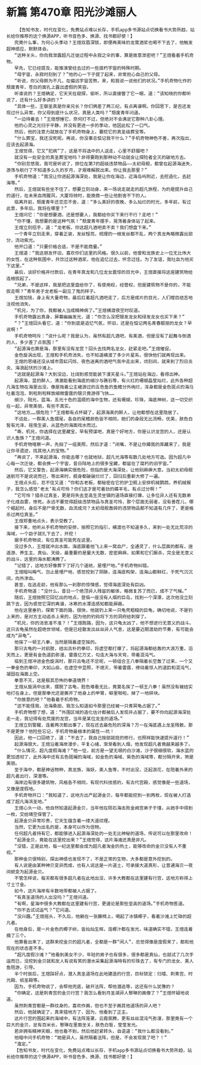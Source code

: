 # 新篇 第470章 阳光沙滩丽人
        【告知书友，时代在变化，免费站点难以长存，手机app多书源站点切换看书大势所趋，站长给你推荐的这个换源APP，听书音色多、换源、找书都好使！】
       究竟什么事，为何心头季动？王煊双眉深锁，即便再美味的龙茸酒浆也喝不下去了，他触发超神感应，默默体会。
       “这种关头，你向我泄露超凡迁徙过程中永寂之伞的事，算是故意泄密吧？”王煊看着手机奇物。
       早先，它已经提及，能推演曾经去过的一些腐朽宇宙的特殊时期。
       “母宇宙，永寂时刻到了？”他的心一下子提了起来，非常担心自己的父母。
       “听说，你父母颇为不凡，在偏远宇宙苦熬，来，和我说一说他们的状况。”手机奇物化作的颓废青年，苍白的面孔上露出虚假的笑容。
       听谁说的？王煊确定，它天天在窥探，偷听，所以直接瞥了它一眼，道：“该知晓的你都听说了，还有什么好多讲的？”
       “具体一些，王御圣真是你亲兄长？你们俩差了两三纪，有点离谱啊。你回思下，是否还发现过什么异常，你父母到底什么状况，真是人类吗？”颓废青年问道。
       “一边待着去！”王煊想捶它，奈何打不过，但绝对不会满足它那种八卦心理。
       他的心灵之光归于平静，并没有更进一步的季动，他因此松了一口气。
       然后，他的注意力就放在了手机奇物身上，要挖它的真圣级葬宝等。
       “什么葬宝，我还没死呢。再说，你没事总惦记我干什么？”手机奇物神色不善，再次指出，应该去起源海。
       王煊觉得，它又“犯病”了，这是不将选中的人送走，心里不舒服吧？
       就没有一处安全的真圣葬宝地吗？非得要跑到那种动不动就会让探险者全灭的破地方去。
       “你别忽悠我，我可是听说了，排位在第7的超级违禁物品——太初母舰，都曾在起源海迷失，游荡与航行了不知道多么久的岁月，才艰难解脱出来。你让我去那里？”
       手机奇物道：“我没让你进起源海深处，我是让你在海边，近海岛屿附近，去挖造化，去赶海等。”
       然后，王煊就有些坐不住了，想要立刻动身，来一场说走就走的超凡旅程，为的是提升自己的道行，在未来血雨腥风，大厦将倾时，能挽救一些让他割舍不下的人。
       临离开前，颓废青年还恋恋不舍，道：“多么美好的夜晚，多么灿烂的时光，多年前，有过此景，多年后，我将在哪里？”
       王煊问它：“你是想要酒，还是想要人，我都给你买下来行不行？走吧！”
       “你不懂，我想要的是这种气氛！”颓废青年摆手，晃荡着身体站了起来。
       王煊立刻招手，道：“龙老板，你这超凡酒吧卖不卖？我们想盘下来。”
       一个青年立刻走来，穿着正装，发丝锃亮，梳理的一根发丝都不乱，两个真龙角略微露出部分，流动紫光。
       他开口道：“只要价格合适，不是不能商量。”
       王煊道：“我这朋友怀旧，喜欢你们这里的风格。很久以前，他曾和龙族史上一位无比伟大的女性，在这种氛围中，共饮过这种酒浆，他在追忆过去，怀念过往。为了友谊，我吐血为他买下这里。”
       最后，谈好价格并付款后，在青年真龙和几位龙女震惊的目光中，王煊直接将这座建筑物给连根拔起了。
       “兄弟，不是这样，我是把这里盘给你了，有使用权，经营权，但是建筑物不是你的，不能拔走啊？”青年男子龙老板一副见了鬼的样子。
       王煊加钱，身上有大量奇物，最后扛着超凡酒吧走了，后方是成片的目光，人们瞠目结舌地注视他消失。
       “机兄，为了你，我都被人当成精神病了。”王煊横渡夜空时叹道。
       手机奇物露出真身，屏幕幽幽发光，道：“你怎么没把银发龙女和绿发龙女也买下来？”
       “？”王煊回头看它，道：“你到底是追忆气氛，怀旧，还是在惦记两名青春靓丽的龙女？早说啊！”
       手机奇物呵斥：“说什么呢？我是认为，虽然有超凡酒吧，有美酒，但是没有了起舞与倒酒的人，多少差了点氛围！”
       “起源海也算是海，那里有没有龙宫？回头去找两名龙女，赶紧走吧。”王煊催促。
       金色旋涡出现，王煊和手机奇消失，也不知道横渡了多少片星系，很快他们就再现出来。
       王煊的思绪还没从城市霓虹闪烁、夜色迷离的酒吧气氛中走出来，顷刻间，就来到了烈日炎炎、海浪起伏的沙滩上。
       “这就是起源海？大到没边，壮阔到感觉能装下漫天星斗。”王煊站在海边，看得出神。
       起源海，蓝的醉人，清澈能看到海底的细沙与礁石等，有火红的珊瑚晶莹灿烂，此外各种超凡海生物在海里出没，像是拖着公主裙游过的五色鱼的鱼鳍分外绚烂，浑身都是金色斑点的海马吐着泡泡，刺啦刺啦释放细微雷霆的银贝竟游得飞快……
       细沙，阳光，蓝海，五光十色的温顺的海中生物，还有珊瑚，珍珠，海底神树，这一切交织在一起，异常美丽，有些不真实。
       “这地方……很危险？”王煊都有点怀疑了，起源海美的醉人，让他都想在这里隐居了。
       不远处，一群美人鱼摆尾，各自的尾鳍颜色皆不相同，她们的身段无比流畅，优美，肤色白皙有光泽，摇曳生姿，从蓝色的海面戏水而过。
       “嘶，机兄，你选择在这里藏宝，早有预谋吧，真是个好地方，你是认识龙宫的人，还是认识人鱼族？”王煊问道。
       手机奇物喀察一声，先拍了一组美照，然后才道：“闭嘴，不是让你薅我的库藏来了，我是让你寻遗迹，找其他人的宝物。”
       “再说了，不来起源海，你能去哪？也就地狱，超凡光海等有数几处地方可选。因为超凡中心每一次迁徙，都会换一个宇宙，昔日陆地上的很多宝藏，都留在了腐朽的旧宇宙。”
       然后，它又警告，起源海确实很危险，但指的是大海深处，让他别麻痹大意。当初太初母舰迷航可不是说说而已，等出来时，舰身都破破烂烂了，回归后重新大修了一遍。
       王煊点头后，忍不住又道：“你和古老板，都秘密在它的护卫舰上安排机械鹦鹉，养机械猴子，我怎么感觉‘老太’有点可怜？你们这才是可着劲的薅羊毛，有点过分啊！”
       “它可怜？猎杀过真圣，更是将失去至高生灵坐镇的道场直接打爆，让多位异人还有无数弟子化成血雾，惨死。永远不要觉得超级违禁物品与真圣可怜，那个层面无弱者，没有善茬儿，哪个崛起时，身后不是尸骨无数，血流成河？太初母舰轰碎的违禁物品都不知道有几件了，更是格杀过两位真圣。”
       王煊郑重地点头，表示受教了。
       接下来，他听从手机奇物的安排，按照它的指引，横渡也不知道多久，来到一处无比荒凉的海域，一个勐子就扎下去了，开挖！
       据手机奇物说，有位真圣可能死在这里。
       没过多久，王煊就冲出水面，海底跟着他飞上来一窝血尸，全通灵了，什么层面的都有，逍遥游、养生主、真仙、天级，最重要的是量大无数，密密麻麻，如果和它们厮杀，完全是无意义的战斗，这里的海水都沸腾了。
       “记错了，这地方好像葬下了好几个道统，是埋尸地。”手机奇物纠错。
       王煊暗叫晦气，岂止是埋尸地，感觉挖到了阴脉，连海底构架，连海山都鲜红，于死气沉沉间，向外渗血。
       甚至，在逃走前，他有那么一刹那的惊悚感，觉得海底深处有巨凶。
       手机奇物道：“没什么，昔日一个绝顶异人残留的躯体，略微复苏了而已，成不了气候。”
       随后，王煊按照它回忆出的地点，登临一座没有人烟的巨岛，找到一个深潭，这次他没立刻跳下去，因为感觉它深的离谱，冰寒的水潭连感知都能屏蔽。
       他在这里垂钓，探索下面的路，很快，他就钓上来一只龟壳粗糙的巨龟，确切地说，不是钓上来的，是对方主动追杀上来的，因为他的钓钩将下方的洞府给刺穿了。
       “机兄，你的消息准不准？！”王煊跑路，因为，这只龟太凶了，他不想进行无意义的战斗。这只古龟虽然在超绝世领域，但是已经散发出丝丝异人气息，这是要近期渡劫的节奏，有可能会成为“异龟”。
       他挨了一顿王八拳，当然是隔着虚空挨的。
       那只古龟的一对前肢，结出古朴的拳印，将虚空都打爆了，将起源海都给轰的大浪万重，滔天而上，更是有金色道韵弥漫，雷霆亿万丈，勾连大海与天穹，带着混沌气。
       临到王煊冲进金色旋涡时，那只古龟还不忿呢，一顿组合王八拳隔着长空轰了过来，一个又一拳金色的拳印，大如山岳，在虚空中显照，不熄灭，带着雷霆，缭绕着惊人的道韵和混沌气，凝固在海面上空。
       拳意不灭，这是极其恐怖的拳道境界！
       王煊从旋涡中出来，摆脱了古龟，脸色难看无比，竟莫名挨了一顿王八拳！虽然没有被结实地打在身上，但是那拳光还是撕开了他身上的甲胃，噼里啪啦，掉了一地碎块。
       “你故意的吧？”他看着手机奇物。
       “这不能怪我，沧海桑田，我怎么知道如今那里已经被一只青冥龟占据了。”
       手机奇物想了想，道：“外围区域的造化估计都被后人发现并占据了，要不你向起源海深处走一走，我记得有处荒废的龙宫，当年是某位龙圣的道场。”
       王煊立刻警醒，连着两次都出事了，现在还去最危险的深海？万一在海底遇上龙圣残骸，那不是更惨？他险些忘记，手机奇物最根本的属性——坑！
       因此，他一口回绝了，道：“不去了，我自己按部就班的修行，也照样能快速提升道行！”
       起源海很大，王煊沿着海岸漫步，平复心绪，渐渐看到人烟，他发现超凡者竟越来越多了。
       “什么情况，超凡度假海滩？”他一怔，前方是一望无垠的白沙滩，沙子很细很软，海水蓝的更加透彻了，此外海中还有五色斑斓的海域，如金色的海域、紫色的海域等，都分隔开来，煞是美丽。
       至于海中，都是神话物种，真龙族，海妖，美人鱼等，不时出没，泛起浪花，在陪着外来的超凡者出行，深潜等。
       海岸边有很多建筑物，风格各不相同，有现代科技感的，有古代宫殿，感觉像是一些道场，又像是度假地。
       手机奇物开口：“我知道了，这地方出产起源金贝，每年都能挖到一到两枚，现在被人打造成了超凡海滨圣地。”
       王煊心头一动，他自然知道起源金贝，当年他在陨石海击败金阙宫弟子于瑾，从她手中得到一枚，交给晴空保管了。
       起源金贝异常珍贵，它天生蕴含着一缕大道纹理。
       当然，它更为出名的是，本身可以作为信物。
       任何超凡者持有它，都能够进入起源海深处的一处无比神秘的道场，传说可以在那里改命！
       “起源金贝，竟能在这里挖出来？”王煊觉得，这片海滩还真是非凡。
       “没错，正是此地，每一纪这里都会成为超凡者淘金的热土，能够改命的金贝没有人不重视。”
       那种金贝很特别，探出神感也发现不了，不是正常的生物，大多都是意外挖到的。
       有人说是由某种神贝变异而成，也有人说这是一片道土，可承接大道真形，让普通海贝一夜间蜕变为起源金贝。
       不管怎样说，每天都有很多超凡者在此地出没，许多大教都在这里建有行宫，这地方称得上寸土寸金。
       如今，这片海岸有半数地带都被人占据了。
       “有真圣道场的人出没吗？”王煊问道。
       “有啊，星海中很多大教都在这里建有行宫，更遑论是那些至高的道场。”手机奇物答道。
       “你不去试试运气？”它问道。
       “没兴趣。”王煊摇头，不久后，他躺在一张藤椅上，喝起了冰镇椰子，看着沙滩上忙碌的超凡者。
       在他身后，是一片金色的椰子树，皆灿灿生辉，连椰汁都在发光，味道确实不错，王煊连着摘了三个。
       他算看出来了，这群来挖金贝的超凡者，全都是一群“闲人”，总觉得像是度假来了，都和他现在的状态差不多。
       “超凡度假沙滩？”他看到美女不少，年轻的男子也有很多，很多都是真仙，也就试了几次手运而已，没挖到金贝就和友人有说有笑的潜水采集起源海特有的珍珠去了，有专门的龙女、美人鱼陪游，引导。
       半个时辰后，王煊踩好点，潜入真圣道场在此地建造的行宫，目标锁定：归墟、刺青宫、时光殿、纸圣殿等。
       因为，手机奇物说了，会帮他兜底，破开法阵，帮他潜逃等，这还有什么犹豫的？
       “你确定，这是刺青宫的金贝行宫？我怎么看到月圣湖异人黎琳的画像了？”王煊怀疑地说道。
       虽然刺青宫都是一群纹身的，喜欢作画，但也不至于画其他道场的异人吧？
       然后，他就确定了，真来错地方了，因为，他看到了正主。
       这片行宫的围起来的海域中，有法阵笼罩，云霞蒸腾，更有丝丝混沌气弥漫，那里竟有一个巨大的金贝，足有百米长，黎琳在里面坐关，肤色白皙，莹莹发光。
       若非拥有精神天眼，他也看不到，然后他赶紧转头，自语道：“我什么都没看到。”
       他暗中问手机奇物：“她是异人，虽然隔着法阵，但是，不会发现我了吧？！”
       “澹定。”
       【告知书友，时代在变化，免费站点难以长存，手机app多书源站点切换看书大势所趋，站长给你推荐的这个换源APP，听书音色多、换源、找书都好使！】